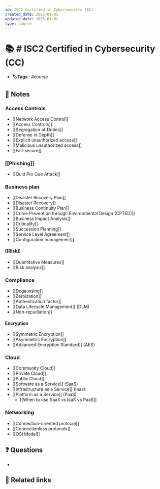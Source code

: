 ```yaml
---
id: ISC2 Certified in Cybersecurity (CC)
created_date: 2025-01-01
updated_date: 2025-01-01
type: course
---
```


# 📚 # ISC2 Certified in Cybersecurity (CC)
- **🏷️Tags** :    #course 
## 📝 Notes
### Access Controls
- [[Network Access Control]]
-  [[Access Controls]]
- [[Segregation of Duties]]
- [[Defense in Depth]]
- [[Explicit unauthorized access]]
- [[Malicious unauthorized access]]
- [[Fail-secure]]
### [[Phishing]]
- [[Quid Pro Quo Attack]]

### Business plan
- [[Disaster Recovery Plan]]
- [[Disaster Recovery]]
- [[Business Continuity Plan]]
- [[Crime Prevention through Environmental Design (CPTED)]]
- [[Business Impact Analysis]]
- [[Criticality]]
- [[Succession Planning]]
- [[Service Level Agreement]]
- [[Configuration management]] 

#### [[Risk]]
 - [[Quantitative Measures]]
-  [[Risk analysis]]


### Compliance
- [[Degaussing]]
- [[Zeroization]]
- [[Authentication factor]]
- [[Data Lifecycle Management]] (DLM)
- [[Non-repudiation]]

#### Encryption
- [[Symmetric Encryption]]
- [[Asymmetric Encryption]]
- [[Advanced Encryption Standard]] (AES)
### Cloud
- [[Community Cloud]]
- [[Private Cloud]]
- [[Public Cloud]]
- [[Software as a Service]] (SaaS)
- [[Infrastructure as a Service]] (Iaas)
- [[Platform as a Service]] (PaaS)
	- [[When to use SaaS vs IaaS vs PaaS]]

### Networking
- [[Connection-oriented protocol]]
- [[Connectionless protocols]]
- [[OSI Model]]

## ❓ Questions
- 

## 🔗 Related links